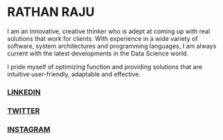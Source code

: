 # RATHAN RAJU  

I am an innovative, creative thinker who is adept at coming up with real solutions that work for clients.
With experience in a wide variety of software, system architectures and programming languages, I am
always current with the latest developments in the Data Science world. 

I pride myself of optimizing function and providing solutions that are intuitive user-friendly, adaptable and effective.





### [LINKEDIN](https://www.linkedin.com/in/rathan-raju/)
### [TWITTER](https://twitter.com/rathanraju)
### [INSTAGRAM](https://www.instagram.com/rathan_raju/)
